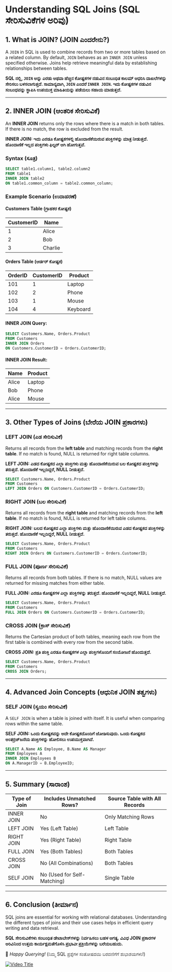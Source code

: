 # Understanding SQL Joins (SQL ಸೇರಿಸುವಿಕೆಗಳ ಅರಿವು)

## 1. What is JOIN? (JOIN ಎಂದರೇನು?)
A `JOIN` in SQL is used to combine records from two or more tables based on a related column. By default, `JOIN` behaves as an `INNER JOIN` unless specified otherwise. Joins help retrieve meaningful data by establishing relationships between tables.

**SQL ನಲ್ಲಿ, `JOIN` ಅನ್ನು ಎರಡು ಅಥವಾ ಹೆಚ್ಚಿನ ಕೋಷ್ಟಕಗಳ ನಡುವಿನ ಸಂಬಂಧಿತ ಕಾಲಮ್ ಆಧರಿಸಿ ದಾಖಲೆಗಳನ್ನು ಸೇರಿಸಲು ಬಳಸಲಾಗುತ್ತದೆ. ಸಾಮಾನ್ಯವಾಗಿ, `JOIN` ಎಂದರೆ `INNER JOIN`. ಇದು ಕೋಷ್ಟಕಗಳ ನಡುವಿನ ಸಂಬಂಧವನ್ನು ಸ್ಥಾಪಿಸಿ ಉಪಯುಕ್ತ ಮಾಹಿತಿಯನ್ನು ಪಡೆಯಲು ಸಹಾಯ ಮಾಡುತ್ತದೆ.**

---

## 2. INNER JOIN (ಆಂತರಿಕ ಸೇರಿಸುವಿಕೆ)
An **INNER JOIN** returns only the rows where there is a match in both tables. If there is no match, the row is excluded from the result.

**INNER JOIN: ಇದು ಎರಡೂ ಕೋಷ್ಟಕಗಳಲ್ಲಿ ಹೊಂದಾಣಿಕೆಯಿರುವ ಪಂಕ್ತಿಗಳನ್ನು ಮಾತ್ರ ನೀಡುತ್ತದೆ. ಹೊಂದಾಣಿಕೆ ಇಲ್ಲದ ಪಂಕ್ತಿಗಳು ಫಿಲ್ಟರ್ ಆಗಿ ಹೋಗುತ್ತವೆ.**

### Syntax (ಸೂತ್ರ)
```sql
SELECT table1.column1, table2.column2
FROM table1
INNER JOIN table2
ON table1.common_column = table2.common_column;
```

### Example Scenario (ಉದಾಹರಣೆ)

#### Customers Table (ಗ್ರಾಹಕರ ಕೋಷ್ಟಕ)
| CustomerID | Name      |
|------------|----------|
| 1          | Alice    |
| 2          | Bob      |
| 3          | Charlie  |

#### Orders Table (ಆರ್ಡರ್ ಕೋಷ್ಟಕ)
| OrderID | CustomerID | Product  |
|---------|-----------|----------|
| 101     | 1         | Laptop   |
| 102     | 2         | Phone    |
| 103     | 1         | Mouse    |
| 104     | 4         | Keyboard |

#### INNER JOIN Query:
```sql
SELECT Customers.Name, Orders.Product 
FROM Customers 
INNER JOIN Orders 
ON Customers.CustomerID = Orders.CustomerID;
```

#### INNER JOIN Result:
| Name   | Product  |
|--------|---------|
| Alice  | Laptop  |
| Bob    | Phone   |
| Alice  | Mouse   |

---

## 3. Other Types of Joins (ಬೇರೆಯ JOIN ಪ್ರಕಾರಗಳು)

### LEFT JOIN (ಎಡ ಸೇರಿಸುವಿಕೆ)
Returns all records from the **left table** and matching records from the **right table**. If no match is found, NULL is returned for right table columns.

**LEFT JOIN: ಎಡದ ಕೋಷ್ಟಕದ ಎಲ್ಲಾ ಪಂಕ್ತಿಗಳು ಮತ್ತು ಹೊಂದಾಣಿಕೆಯಿರುವ ಬಲ ಕೋಷ್ಟಕದ ಪಂಕ್ತಿಗಳನ್ನು ತರುತ್ತದೆ. ಹೊಂದಾಣಿಕೆ ಇಲ್ಲದಿದ್ದರೆ, NULL ನೀಡುತ್ತದೆ.**

```sql
SELECT Customers.Name, Orders.Product
FROM Customers
LEFT JOIN Orders ON Customers.CustomerID = Orders.CustomerID;
```

### RIGHT JOIN (ಬಲ ಸೇರಿಸುವಿಕೆ)
Returns all records from the **right table** and matching records from the **left table**. If no match is found, NULL is returned for left table columns.

**RIGHT JOIN: ಬಲದ ಕೋಷ್ಟಕದ ಎಲ್ಲಾ ಪಂಕ್ತಿಗಳು ಮತ್ತು ಹೊಂದಾಣಿಕೆಯಿರುವ ಎಡದ ಕೋಷ್ಟಕದ ಪಂಕ್ತಿಗಳನ್ನು ತರುತ್ತದೆ. ಹೊಂದಾಣಿಕೆ ಇಲ್ಲದಿದ್ದರೆ, NULL ನೀಡುತ್ತದೆ.**

```sql
SELECT Customers.Name, Orders.Product
FROM Customers
RIGHT JOIN Orders ON Customers.CustomerID = Orders.CustomerID;
```

### FULL JOIN (ಪೂರ್ಣ ಸೇರಿಸುವಿಕೆ)
Returns all records from both tables. If there is no match, NULL values are returned for missing matches from either table.

**FULL JOIN: ಎರಡೂ ಕೋಷ್ಟಕಗಳ ಎಲ್ಲಾ ಪಂಕ್ತಿಗಳನ್ನು ತರುತ್ತದೆ. ಹೊಂದಾಣಿಕೆ ಇಲ್ಲದಿದ್ದರೆ, NULL ನೀಡುತ್ತದೆ.**

```sql
SELECT Customers.Name, Orders.Product
FROM Customers
FULL JOIN Orders ON Customers.CustomerID = Orders.CustomerID;
```

### CROSS JOIN (ಕ್ರಾಸ್ ಸೇರಿಸುವಿಕೆ)
Returns the Cartesian product of both tables, meaning each row from the first table is combined with every row from the second table.

**CROSS JOIN: ಪ್ರತಿ ಪಂಕ್ತಿ ಎರಡೂ ಕೋಷ್ಟಕಗಳ ಎಲ್ಲಾ ಪಂಕ್ತಿಗಳೊಂದಿಗೆ ಸಂಯೋಜನೆ ಹೊಂದುತ್ತದೆ.**

```sql
SELECT Customers.Name, Orders.Product
FROM Customers
CROSS JOIN Orders;
```

---

## 4. Advanced Join Concepts (ಆಧುನಿಕ JOIN ತತ್ವಗಳು)

### SELF JOIN (ಸ್ವಯಂ ಸೇರಿಸುವಿಕೆ)
A `SELF JOIN` is when a table is joined with itself. It is useful when comparing rows within the same table.

**SELF JOIN: ಒಂದು ಕೋಷ್ಟಕವನ್ನು ಅದೇ ಕೋಷ್ಟಕದೊಂದಿಗೆ ಜೋಡಿಸುವುದು. ಒಂದು ಕೋಷ್ಟಕದ ಅಂತರ್ರಜ್‌ಜನೆಯ ಪಂಕ್ತಿಗಳನ್ನು ಹೋಲಿಸಲು ಉಪಯುಕ್ತವಾಗಿದೆ.**

```sql
SELECT A.Name AS Employee, B.Name AS Manager
FROM Employees A
INNER JOIN Employees B
ON A.ManagerID = B.EmployeeID;
```

---

## 5. Summary (ಸಾರಾಂಶ)
| Type of Join  | Includes Unmatched Rows? | Source Table with All Records |
|--------------|-------------------------|-------------------------------|
| INNER JOIN  | No                        | Only Matching Rows            |
| LEFT JOIN   | Yes (Left Table)          | Left Table                    |
| RIGHT JOIN  | Yes (Right Table)         | Right Table                   |
| FULL JOIN   | Yes (Both Tables)         | Both Tables                   |
| CROSS JOIN  | No (All Combinations)     | Both Tables                   |
| SELF JOIN   | No (Used for Self-Matching) | Single Table |

---

## 6. Conclusion (ತೀರ್ಮಾನ)
SQL joins are essential for working with relational databases. Understanding the different types of joins and their use cases helps in efficient query writing and data retrieval.

**SQL ಸೇರಿಸುವಿಕೆಗಳು ಸಂಬಂಧಿತ ಡೇಟಾಬೇಸ್‌ಗಳನ್ನು ನಿರ್ವಹಿಸಲು ಬಹಳ ಅಗತ್ಯ. ವಿವಿಧ JOIN ಪ್ರಕಾರಗಳ ಅರಿವಿನಿಂದ ಉತ್ತಮ ಕಾರ್ಯಕ್ಷಮತೆಗೊಳಿಸಿ ಪ್ರಭಾವೀ ಪ್ರಕ್ರಿಯೆಗಳನ್ನು ಬರೆಯಬಹುದು.**

🚀 *Happy Querying!* (ನಿಮ್ಮ SQL ಪ್ರಶ್ನೆಗಳ ಸಂತೋಷದಯಿ ಬರವಣಿಗೆಗೆ ಶುಭಾಶಯಗಳು!)

[![Video Title](https://img.youtube.com/vi/YOUTUBE_VIDEO_ID/0.jpg)](https://youtu.be/7mz73uXD9DA?t=4207&si=zcukn2py0A9dgA_u)

